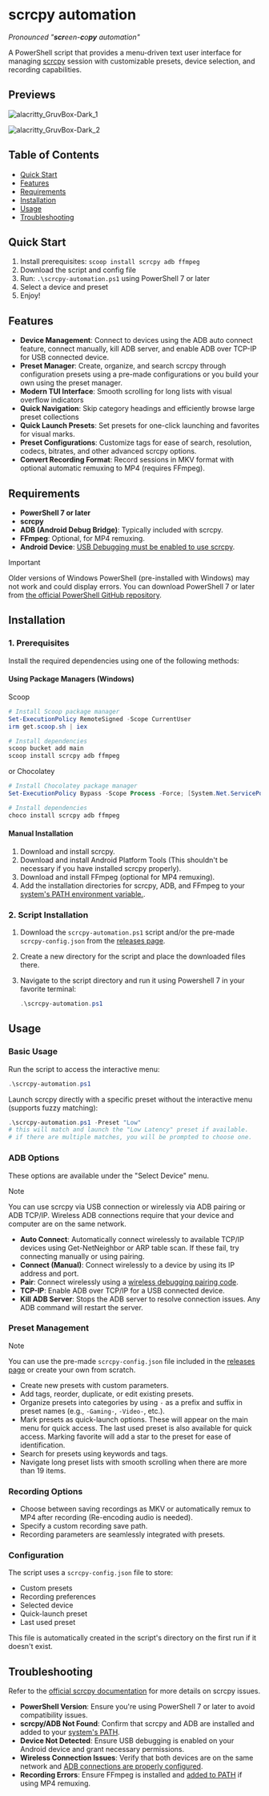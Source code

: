 # scrcpy automation

*Pronounced "**scr**een-**c**o**py** automation"*

A PowerShell script that provides a menu-driven text user interface for managing [scrcpy](https://github.com/Genymobile/scrcpy) session with customizable presets, device selection, and recording capabilities.

## Previews
![alacritty_GruvBox-Dark_1](img/alacritty_1.png)

![alacritty_GruvBox-Dark_2](img/alacritty_2.png)

## Table of Contents
- [Quick Start](#quick-start)
- [Features](#features)
- [Requirements](#requirements)
- [Installation](#installation)
- [Usage](#usage)
- [Troubleshooting](#troubleshooting)

## Quick Start
1. Install prerequisites: `scoop install scrcpy adb ffmpeg`
2. Download the script and config file
3. Run: `.\scrcpy-automation.ps1` using PowerShell 7 or later
4. Select a device and preset
5. Enjoy!

## Features

- **Device Management**: Connect to devices using the ADB auto connect feature, connect manually, kill ADB server, and enable ADB over TCP-IP for USB connected device.
- **Preset Manager**: Create, organize, and search scrcpy through configuration presets using a pre-made configurations or you build your own using the preset manager.
- **Modern TUI Interface**: Smooth scrolling for long lists with visual overflow indicators
- **Quick Navigation**: Skip category headings and efficiently browse large preset collections
- **Quick Launch Presets**: Set presets for one-click launching and favorites for visual marks.
- **Preset Configurations**: Customize tags for ease of search, resolution, codecs, bitrates, and other advanced scrcpy options.
- **Convert Recording Format**: Record sessions in MKV format with optional automatic remuxing to MP4 (requires FFmpeg).

## Requirements

- **PowerShell 7 or later**
- **scrcpy**
- **ADB (Android Debug Bridge)**: Typically included with scrcpy.
- **FFmpeg**: Optional, for MP4 remuxing.
- **Android Device**: [USB Debugging must be enabled to use scrcpy](https://github.com/Genymobile/scrcpy?tab=readme-ov-file#prerequisites).

> [!Important]
> Older versions of Windows PowerShell (pre-installed with Windows) may not work and could display errors. You can download PowerShell 7 or later from [the official PowerShell GitHub repository](https://github.com/PowerShell/PowerShell/releases).

## Installation

### 1. Prerequisites

Install the required dependencies using one of the following methods:

#### Using Package Managers (Windows)

Scoop
```powershell
# Install Scoop package manager
Set-ExecutionPolicy RemoteSigned -Scope CurrentUser
irm get.scoop.sh | iex

# Install dependencies
scoop bucket add main
scoop install scrcpy adb ffmpeg
```

or Chocolatey
```powershell
# Install Chocolatey package manager
Set-ExecutionPolicy Bypass -Scope Process -Force; [System.Net.ServicePointManager]::SecurityProtocol = [System.Net.ServicePointManager]::SecurityProtocol -bor 3072; iex ((New-Object System.Net.WebClient).DownloadString('https://community.chocolatey.org/install.ps1'))

# Install dependencies
choco install scrcpy adb ffmpeg
```

#### Manual Installation

1. Download and install scrcpy.
2. Download and install Android Platform Tools (This shouldn't be necessary if you have installed scrcpy properly).
3. Download and install FFmpeg (optional for MP4 remuxing).
4. Add the installation directories for scrcpy, ADB, and FFmpeg to your [system's PATH environment variable.](https://windowsloop.com/how-to-add-to-windows-path/).

### 2. Script Installation

1. Download the `scrcpy-automation.ps1` script and/or the pre-made `scrcpy-config.json` from the [releases page](https://github.com/MNZaidan/scrcpy-automation/releases/latest).
2. Create a new directory for the script and place the downloaded files there.
3. Navigate to the script directory and run it using Powershell 7 in your favorite terminal:

   ```powershell
   .\scrcpy-automation.ps1
   ```

## Usage

### Basic Usage

Run the script to access the interactive menu:

```powershell
.\scrcpy-automation.ps1
```

Launch scrcpy directly with a specific preset without the interactive menu (supports fuzzy matching):

```powershell
.\scrcpy-automation.ps1 -Preset "Low"
# this will match and launch the "Low Latency" preset if available.
# if there are multiple matches, you will be prompted to choose one.
```

### ADB Options

These options are available under the "Select Device" menu.

> [!Note]
> You can use scrcpy via USB connection or wirelessly via ADB pairing or ADB TCP/IP.
> Wireless ADB connections require that your device and computer are on the same network.

- **Auto Connect**: Automatically connect wirelessly to available TCP/IP devices using Get-NetNeighbor or ARP table scan. If these fail, try connecting manually or using pairing.
- **Connect (Manual)**: Connect wirelessly to a device by using its IP address and port.
- **Pair**: Connect wirelessly using a [wireless debugging pairing code](https://developer.android.com/tools/adb#connect-to-a-device-over-wi-fi).
- **TCP-IP**: Enable ADB over TCP/IP for a USB connected device.
- **Kill ADB Server**: Stops the ADB server to resolve connection issues. Any ADB command will restart the server.

### Preset Management

>[!Note]
>You can use the pre-made `scrcpy-config.json` file included in the [releases page](https://github.com/MNZaidan/scrcpy-automation/releases/latest) or create your own from scratch.

- Create new presets with custom parameters.
- Add tags, reorder, duplicate, or edit existing presets.
- Organize presets into categories by using `-` as a prefix and suffix in preset names (e.g., `-Gaming-`, `-Video-`, etc.).
- Mark presets as quick-launch options. These will appear on the main menu for quick access. The last used preset is also available for quick access. Marking favorite will add a star to the preset for ease of identification.
- Search for presets using keywords and tags.
- Navigate long preset lists with smooth scrolling when there are more than 19 items.

### Recording Options

- Choose between saving recordings as MKV or automatically remux to MP4 after recording (Re-encoding audio is needed).
- Specify a custom recording save path.
- Recording parameters are seamlessly integrated with presets.

### Configuration

The script uses a `scrcpy-config.json` file to store:

- Custom presets
- Recording preferences
- Selected device
- Quick-launch preset
- Last used preset

This file is automatically created in the script's directory on the first run if it doesn't exist.

## Troubleshooting
Refer to the [official scrcpy documentation](https://github.com/Genymobile/scrcpy) for more details on scrcpy issues.

- **PowerShell Version**: Ensure you're using PowerShell 7 or later to avoid compatibility issues.
- **scrcpy/ADB Not Found**: Confirm that scrcpy and ADB are installed and added to your [system's PATH](https://windowsloop.com/how-to-add-to-windows-path/).
- **Device Not Detected**: Ensure USB debugging is enabled on your Android device and grant necessary permissions.
- **Wireless Connection Issues**: Verify that both devices are on the same network and [ADB connections are properly configured](https://github.com/MNZaidan/scrcpy-automation?tab=readme-ov-file#ADB-options).
- **Recording Errors**: Ensure FFmpeg is installed and [added to PATH](https://windowsloop.com/how-to-add-to-windows-path/) if using MP4 remuxing.
